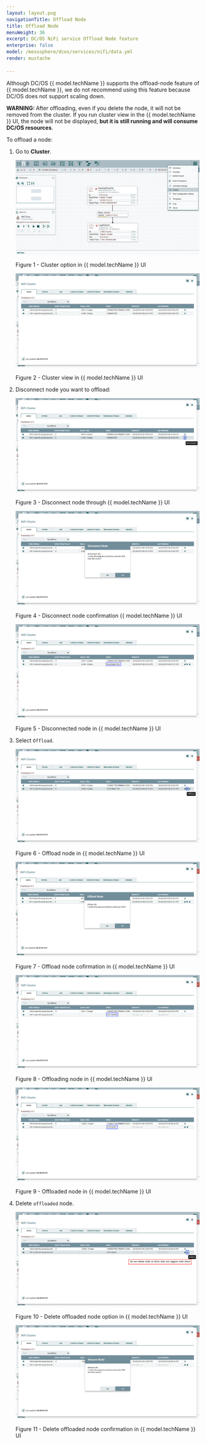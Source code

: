 ```yaml
---
layout: layout.pug
navigationTitle: Offload Node
title: Offload Node
menuWeight: 36
excerpt: DC/OS NiFi service Offload Node feature
enterprise: false
model: /mesosphere/dcos/services/nifi/data.yml
render: mustache

---
```


Although DC/OS {{ model.techName }} supports the offload-node feature of {{ model.techName }}, we do not recommend using this feature because DC/OS does not support scaling down.

<p class="message--warning"><strong>WARNING: </strong>After offloading, even if you delete the node, it will not be removed from the cluster. If you run cluster view in the {{ model.techName }} UI, the node will not be displayed, <strong>but it is still running and will consume DC/OS resources</strong>.<p>

To offload a node:

1. Go to **Cluster**.

    ![Cluster option](../img/cluster_option.png)

    Figure 1 - Cluster option in {{ model.techName }} UI

    ![Cluster view](../img/cluster_view.png)

    Figure 2 - Cluster view in {{ model.techName }} UI
    
1. Disconnect node you want to offload:
    
    ![Disconnect node](../img/node_disconnect.png)
    
    Figure 3 - Disconnect node through {{ model.techName }} UI
    
    ![Disconnect node confirmation](../img/disconnect_confirmation.png)

    Figure 4 - Disconnect node confirmation {{ model.techName }} UI

    ![Disconnect node confirmation](../img/disconnected_node.png)

    Figure 5 - Disconnected node in {{ model.techName }} UI

1. Select `Offload`.

    ![Offload node](../img/offload_node.png)

    Figure 6 - Offload node in {{ model.techName }} UI
    
    ![Offload node confirmation](../img/offload_node_confirmation.png)

    Figure 7 - Offload node cofirmation in {{ model.techName }} UI

    ![Offloaded node](../img/offloading_node.png)

    Figure 8 - Offloading node in {{ model.techName }} UI

    ![Offloaded node](../img/offloaded_node.png)

    Figure 9 - Offloaded node in {{ model.techName }} UI

1. Delete `offloaded` node.

    ![Delete node](../img/delete_offloaded_node.png)

    Figure 10 - Delete offloaded node option in {{ model.techName }} UI

    ![Delete node](../img/delete_offloaded_node_confirmation.png)

    Figure 11 - Delete offloaded node confirmation in {{ model.techName }} UI
    